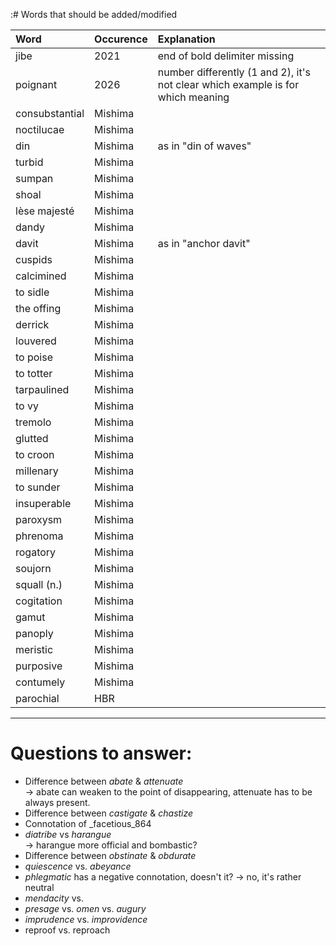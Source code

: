 :# Words that should be added/modified

| Word              | Occurence | Explanation                                                                     |
| :---------------- | :-------- | :----------------------                                                         |
| jibe              | 2021      | end of bold delimiter missing                                                   |
| poignant          | 2026      | number differently (1 and 2), it's not clear which example is for which meaning |
| consubstantial    | Mishima   |                                                                                 |
| noctilucae        | Mishima   |                                                                                 |
| din               | Mishima   | as in "din of waves"                                                            |
| turbid            | Mishima   |                                                                                 |
| sumpan            | Mishima   |                                                                                 |
| shoal             | Mishima   |                                                                                 |
| lèse majesté      | Mishima   |                                                                                 |
| dandy             | Mishima   |                                                                                 |
| davit             | Mishima   | as in "anchor davit"                                                            |
| cuspids           | Mishima   |                                                                                 |
| calcimined        | Mishima   |                                                                                 |
| to sidle          | Mishima   |                                                                                 |
| the offing        | Mishima   |                                                                                 |
| derrick           | Mishima   |                                                                                 |
| louvered          | Mishima   |                                                                                 |
| to poise          | Mishima   |                                                                                 |
| to totter         | Mishima   |                                                                                 |
| tarpaulined       | Mishima   |                                                                                 |
| to vy             | Mishima   |                                                                                 |
| tremolo           | Mishima   |                                                                                 |
| glutted           | Mishima   |                                                                                 |
| to croon          | Mishima   |                                                                                 |
| millenary         | Mishima   |                                                                                 |
| to sunder         | Mishima   |                                                                                 |
| insuperable       | Mishima   |                                                                                 |
| paroxysm          | Mishima   |                                                                                 |
| phrenoma          | Mishima   |                                                                                 |
| rogatory          | Mishima   |                                                                                 |
| soujorn           | Mishima   |                                                                                 |
| squall (n.)       | Mishima   |                                                                                 |
| cogitation        | Mishima   |                                                                                 |
| gamut             | Mishima   |                                                                                 |
| panoply           | Mishima   |                                                                                 |
| meristic          | Mishima   |                                                                                 |
| purposive         | Mishima   |                                                                                 |
| contumely         | Mishima   |                                                                                 |
| parochial         | HBR       |                                                                                 |

----

# Questions to answer:

- Difference between _abate_ & _attenuate_<br />
  → abate can weaken to	 the point of disappearing, attenuate has to be always present.
- Difference between _castigate_ & _chastize_
- Connotation of _facetious_864
- _diatribe_ vs _harangue_<br />
  → harangue more official and bombastic?
- Difference between _obstinate_ &  _obdurate_
- _quiescence_ vs. _abeyance_
- _phlegmatic_ has a negative connotation, doesn't it? -> no, it's rather neutral
- _mendacity_ vs.
- _presage_ vs. _omen_ vs. _augury_
- _imprudence_ vs. _improvidence_
- reproof vs. reproach

